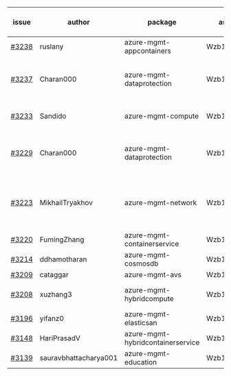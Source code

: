 | issue | author | package | assignee | bot advice | created date of issue | target release date | date from target |
| ------ | ------ | ------ | ------ | ------ | ------ | ------ | :-----: |
| [#3238](https://github.com/Azure/sdk-release-request/issues/3238) | ruslany | azure-mgmt-appcontainers | Wzb123456789 | new issue. | 10-04 | 10-12 |  |
| [#3237](https://github.com/Azure/sdk-release-request/issues/3237) | Charan000 | azure-mgmt-dataprotection | Wzb123456789 | duplicated issue  <br> close to release date.  | 10-03 | 10-05 | 0 |
| [#3233](https://github.com/Azure/sdk-release-request/issues/3233) | Sandido | azure-mgmt-compute | Wzb123456789 | new issue. MultiAPI | 09-30 | 10-17 |  |
| [#3229](https://github.com/Azure/sdk-release-request/issues/3229) | Charan000 | azure-mgmt-dataprotection | Wzb123456789 | duplicated issue  <br> close to release date.  | 09-29 | 10-03 | -2 |
| [#3223](https://github.com/Azure/sdk-release-request/issues/3223) | MikhailTryakhov | azure-mgmt-network | Wzb123456789 | new issue. close to release date.  MultiAPI | 09-28 | 10-05 | 0 |
| [#3220](https://github.com/Azure/sdk-release-request/issues/3220) | FumingZhang | azure-mgmt-containerservice | Wzb123456789 |  | 09-28 | 09-30 |  |
| [#3214](https://github.com/Azure/sdk-release-request/issues/3214) | ddhamotharan | azure-mgmt-cosmosdb | Wzb123456789 |  | 09-27 | 10-11 |  |
| [#3209](https://github.com/Azure/sdk-release-request/issues/3209) | cataggar | azure-mgmt-avs | Wzb123456789 | Hold on | 09-26 | 10-31 |  |
| [#3208](https://github.com/Azure/sdk-release-request/issues/3208) | xuzhang3 | azure-mgmt-hybridcompute | Wzb123456789 | close to release date.  | 09-21 | 10-05 | 0 |
| [#3196](https://github.com/Azure/sdk-release-request/issues/3196) | yifanz0 | azure-mgmt-elasticsan | Wzb123456789 |  | 09-19 | 10-12 |  |
| [#3148](https://github.com/Azure/sdk-release-request/issues/3148) | HariPrasadV | azure-mgmt-hybridcontainerservice | Wzb123456789 |  | 09-07 | 10-11 |  |
| [#3139](https://github.com/Azure/sdk-release-request/issues/3139) | sauravbhattacharya001 | azure-mgmt-education | Wzb123456789 |  | 09-02 | 10-17 |  |
